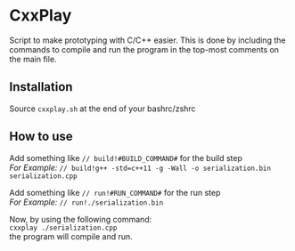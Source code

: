 # CxxPlay
Script to make prototyping with C/C++ easier. This is done by including the commands to compile and run the program in the top-most comments on the main file.

## Installation
Source `cxxplay.sh` at the end of your bashrc/zshrc

## How to use
Add something like `// build!#BUILD_COMMAND#` for the build step\
*For Example:* `// build!g++ -std=c++11 -g -Wall -o serialization.bin serialization.cpp`

Add something like `// run!#RUN_COMMAND#` for the run step\
*For Example:* `// run!./serialization.bin`

Now, by using the following command:\
`cxxplay ./serialization.cpp`\
the program will compile and run.
